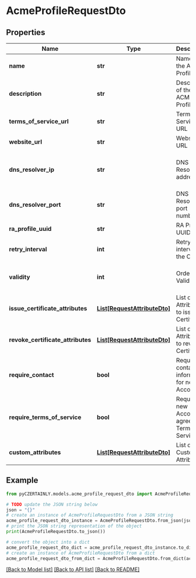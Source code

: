 # AcmeProfileRequestDto


## Properties

Name | Type | Description | Notes
------------ | ------------- | ------------- | -------------
**name** | **str** | Name of the ACME Profile | 
**description** | **str** | Description of the ACME Profile | [optional] 
**terms_of_service_url** | **str** | Terms of Service URL | [optional] 
**website_url** | **str** | Website URL | [optional] 
**dns_resolver_ip** | **str** | DNS Resolver IP address | [optional] [default to 'System Default']
**dns_resolver_port** | **str** | DNS Resolver port number | [optional] [default to '53']
**ra_profile_uuid** | **str** | RA Profile UUID | [optional] 
**retry_interval** | **int** | Retry interval for the Orders | [optional] [default to 30]
**validity** | **int** | Order Validity | [optional] [default to 36000]
**issue_certificate_attributes** | [**List[RequestAttributeDto]**](RequestAttributeDto.md) | List of Attributes to issue Certificate | 
**revoke_certificate_attributes** | [**List[RequestAttributeDto]**](RequestAttributeDto.md) | List of Attributes to revoke Certificate | 
**require_contact** | **bool** | Require contact information for new Account | [optional] [default to False]
**require_terms_of_service** | **bool** | Require new Account to agree on Terms of Service | [optional] [default to False]
**custom_attributes** | [**List[RequestAttributeDto]**](RequestAttributeDto.md) | List of Custom Attributes | [optional] 

## Example

```python
from pyCZERTAINLY.models.acme_profile_request_dto import AcmeProfileRequestDto

# TODO update the JSON string below
json = "{}"
# create an instance of AcmeProfileRequestDto from a JSON string
acme_profile_request_dto_instance = AcmeProfileRequestDto.from_json(json)
# print the JSON string representation of the object
print(AcmeProfileRequestDto.to_json())

# convert the object into a dict
acme_profile_request_dto_dict = acme_profile_request_dto_instance.to_dict()
# create an instance of AcmeProfileRequestDto from a dict
acme_profile_request_dto_from_dict = AcmeProfileRequestDto.from_dict(acme_profile_request_dto_dict)
```
[[Back to Model list]](../README.md#documentation-for-models) [[Back to API list]](../README.md#documentation-for-api-endpoints) [[Back to README]](../README.md)


